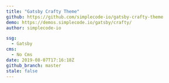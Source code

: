 ```yaml
---
title: "Gatsby Crafty Theme"
github: https://github.com/simplecode-io/gatsby-crafty-theme
demo: https://demos.simplecode.io/gatsby/crafty/
author: simplecode-io

ssg:
  - Gatsby
cms:
  - No Cms
date: 2019-08-07T17:16:18Z
github_branch: master
stale: false
---
```

